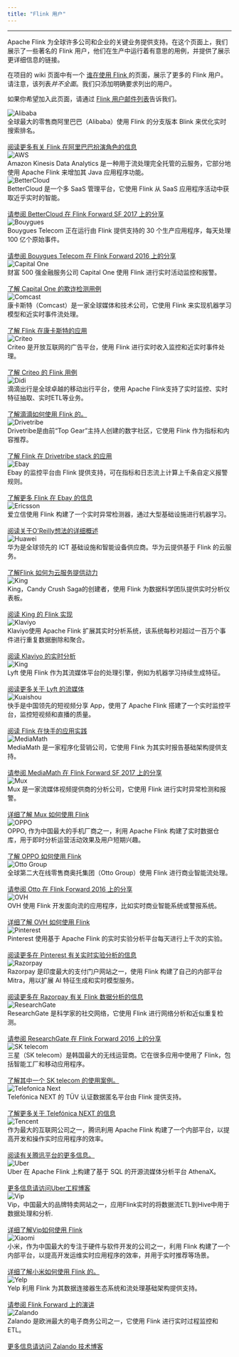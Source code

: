 ```yaml
---
title: "Flink 用户"
---
```


<!-- --------------------------------------------- -->
<!--                Powered by Flink               -->
<!-- --------------------------------------------- -->

<hr />

Apache Flink 为全球许多公司和企业的关键业务提供支持。在这个页面上，我们展示了一些著名的 Flink 用户，他们在生产中运行着有意思的用例，并提供了展示更详细信息的链接。

在项目的 wiki 页面中有一个 <a href="https://cwiki.apache.org/confluence/display/FLINK/Powered+by+Flink" target='_blank'><small><span class="glyphicon glyphicon-new-window"></span></small> 谁在使用 Flink </a> 的页面，展示了更多的 Flink 用户。请注意，该列表*并不全面*。我们只添加明确要求列出的用户。

如果你希望加入此页面，请通过 [Flink 用户邮件列表]({{site.baseurl}}/zh/community.html#mailing-lists)告诉我们。

<div class="row-fluid">
  <div class="powered-by-tile col-md-3 col-sm-4 col-xs-6">
    <img src="{{ site.baseurl }}/img/poweredby/alibaba-logo.png" alt="Alibaba" /><br />
      全球最大的零售商阿里巴巴（Alibaba）使用 Flink 的分支版本 Blink 来优化实时搜索排名。<br><br><a href="https://ververica.com/blog/blink-flink-alibaba-search" target='_blank'><small><span class="glyphicon glyphicon-new-window"></span></small> 阅读更多有关 Flink 在阿里巴巴扮演角色的信息</a>
  </div>
  <div class="powered-by-tile col-md-3 col-sm-4 col-xs-6">
    <img src="{{ site.baseurl }}/img/poweredby/aws-logo.png" alt="AWS" /><br />
     Amazon Kinesis Data Analytics 是一种用于流处理完全托管的云服务，它部分地使用 Apache Flink 来增加其 Java 应用程序功能。
  </div>
  <div class="powered-by-tile col-md-3 col-sm-4 col-xs-6">
    <img src="{{ site.baseurl }}/img/poweredby/bettercloud-logo.png" alt="BetterCloud" /><br />
     BetterCloud 是一个多 SaaS 管理平台，它使用 Flink 从 SaaS 应用程序活动中获取近乎实时的智能。<br><br><a href="https://www.youtube.com/watch?v=_yHds9SvMfE&list=PLDX4T_cnKjD2UC6wJr_wRbIvtlMtkc-n2&index=10" target='_blank'><small><span class="glyphicon glyphicon-new-window"></span></small> 请参阅 BetterCloud 在 Flink Forward SF 2017 上的分享</a>
  </div>
  <div class="powered-by-tile col-md-3 col-sm-4 col-xs-6">
    <img src="{{ site.baseurl }}/img/poweredby/bouygues-logo.jpg" alt="Bouygues" /><br />
      Bouygues Telecom 正在运行由 Flink 提供支持的 30 个生产应用程序，每天处理 100 亿个原始事件。<br><br><a href="http://2016.flink-forward.org/kb_sessions/a-brief-history-of-time-with-apache-flink-real-time-monitoring-and-analysis-with-flink-kafka-hb/" target='_blank'><small><span class="glyphicon glyphicon-new-window"></span></small> 请参阅 Bouygues Telecom 在 Flink Forward 2016 上的分享</a>
  </div>
  <div class="powered-by-tile col-md-3 col-sm-4 col-xs-6">
    <img src="{{ site.baseurl }}/img/poweredby/capital-one-logo.png" alt="Capital One" /><br />
      财富 500 强金融服务公司 Capital One 使用 Flink 进行实时活动监控和报警。<br><br><a href="https://www.slideshare.net/FlinkForward/flink-forward-san-francisco-2018-andrew-gao-jeff-sharpe-finding-bad-acorns" target='_blank'><small><span class="glyphicon glyphicon-new-window"></span></small> 了解 Capital One 的欺诈检测用例</a>
  </div>
  <div class="powered-by-tile col-md-3 col-sm-4 col-xs-6">
    <img src="{{ site.baseurl }}/img/poweredby/comcast-logo.png" alt="Comcast" /><br />
      康卡斯特（Comcast）是一家全球媒体和技术公司，它使用 Flink 来实现机器学习模型和近实时事件流处理。<br><br><a href="https://www.youtube.com/watch?v=3NlSPKLbGO4&list=PLDX4T_cnKjD1ida8K59YPR3lfWOq6IhV_" target='_blank'><small><span class="glyphicon glyphicon-new-window"></span></small> 了解 Flink 在康卡斯特的应用</a>
  </div>
  <div class="powered-by-tile col-md-3 col-sm-4 col-xs-6">
    <img src="{{ site.baseurl }}/img/poweredby/criteo-logo.png" alt="Criteo" /><br />
      Criteo 是开放互联网的广告平台，使用 Flink 进行实时收入监控和近实时事件处理。<br><br><a href="https://medium.com/criteo-labs/criteo-streaming-flink-31816c08da50" target='_blank'><small><span class="glyphicon glyphicon-new-window"></span></small> 了解 Criteo 的 Flink 用例</a>
  </div>
  <div class="powered-by-tile col-md-3 col-sm-4 col-xs-6">
    <img src="{{ site.baseurl }}/img/poweredby/didi-logo.png" alt="Didi" /><br />
        滴滴出行是全球卓越的移动出行平台，使用 Apache Flink支持了实时监控、实时特征抽取、实时ETL等业务。
        <br><br><a href="https://blog.didiyun.com/index.php/2018/12/05/realtime-compute/" target='_blank'><small><span class="glyphicon glyphicon-new-window"></span></small> 了解滴滴如何使用 Flink 的。</a>
  </div>
  <div class="powered-by-tile col-md-3 col-sm-4 col-xs-6">
    <img src="{{ site.baseurl }}/img/poweredby/dtrb-logo.png" alt="Drivetribe" /><br />
     Drivetribe是由前“Top Gear”主持人创建的数字社区，它使用 Flink 作为指标和内容推荐。<br><br><a href="https://ververica.com/blog/drivetribe-cqrs-apache-flink/" target='_blank'><small><span class="glyphicon glyphicon-new-window"></span></small> 了解 Flink 在 Drivetribe stack 的应用</a>
  </div>
  <div class="powered-by-tile col-md-3 col-sm-4 col-xs-6">
    <img src="{{ site.baseurl }}/img/poweredby/ebay-logo.png" alt="Ebay" /><br />
      Ebay 的监控平台由 Flink 提供支持，可在指标和日志流上计算上千条自定义报警规则。<br><br><a href="https://vimeo.com/265025956/c7d5576622" target='_blank'><small><span class="glyphicon glyphicon-new-window"></span></small> 了解更多 Flink 在 Ebay 的信息</a>
  </div>
  <div class="powered-by-tile col-md-3 col-sm-4 col-xs-6">
    <img src="{{ site.baseurl }}/img/poweredby/ericsson-logo.png" alt="Ericsson" /><br />
      爱立信使用 Flink 构建了一个实时异常检测器，通过大型基础设施进行机器学习。<br><br><a href="https://www.oreilly.com/ideas/applying-the-kappa-architecture-in-the-telco-industry" target='_blank'><small><span class="glyphicon glyphicon-new-window"></span></small> 阅读关于O'Reilly想法的详细概述</a>
  </div>
  <div class="powered-by-tile col-md-3 col-sm-4 col-xs-6">
    <img src="{{ site.baseurl }}/img/poweredby/huawei-logo.png" alt="Huawei" /><br />
      华为是全球领先的 ICT 基础设施和智能设备供应商。华为云提供基于 Flink 的云服务。<br><br><a href="https://www.slideshare.net/FlinkForward/flink-forward-san-francisco-2018-jinkui-shi-and-radu-tudoran-flink-realtime-analysis-in-cloudstream-service-of-huawei-cloud" target='_blank'><small><span class="glyphicon glyphicon-new-window"></span></small> 了解Flink 如何为云服务提供动力</a>
  </div>
  <div class="powered-by-tile col-md-3 col-sm-4 col-xs-6">
    <img src="{{ site.baseurl }}/img/poweredby/king-logo.png" alt="King" /><br />
      King，Candy Crush Saga的创建者，使用 Flink 为数据科学团队提供实时分析仪表板。<br><br><a href="https://techblog.king.com/rbea-scalable-real-time-analytics-king/" target='_blank'><small><span class="glyphicon glyphicon-new-window"></span></small> 阅读 King 的 Flink 实现</a>
  </div>
  <div class="powered-by-tile col-md-3 col-sm-4 col-xs-6">
    <img src="{{ site.baseurl }}/img/poweredby/klaviyo-logo.png" alt="Klaviyo" /><br />
      Klaviyo使用 Apache Flink 扩展其实时分析系统，该系统每秒对超过一百万个事件进行重复数据删除和聚合。<br><br><a href="https://klaviyo.tech/tagged/counting" target='_blank'><small><span class="glyphicon glyphicon-new-window"></span></small> 阅读 Klaviyo 的实时分析</a>
  </div>
  <div class="powered-by-tile col-md-3 col-sm-4 col-xs-6">
    <img src="{{ site.baseurl }}/img/poweredby/lyft-logo.png" alt="King" /><br />
      Lyft 使用 Flink 作为其流媒体平台的处理引擎，例如为机器学习持续生成特征。<br><br><a href="https://www.slideshare.net/SeattleApacheFlinkMeetup/streaminglyft-greg-fee-seattle-apache-flink-meetup-104398613" target='_blank'><small><span class="glyphicon glyphicon-new-window"></span></small> 阅读更多关于 Lyft 的流媒体</a>
  </div>
  <div class="powered-by-tile col-md-3 col-sm-4 col-xs-6">
    <img src="{{ site.baseurl }}/img/poweredby/kuaishou-logo.jpg" alt="Kuaishou" /><br />
       快手是中国领先的短视频分享 App，使用了 Apache Flink 搭建了一个实时监控平台，监控短视频和直播的质量。
          <br><br><a href="https://mp.weixin.qq.com/s/BghNofoU6cPRn7XfdHR83w" target='_blank'><small><span class="glyphicon glyphicon-new-window"></span></small> 阅读 Flink 在快手的应用实践</a>
  </div>
  <div class="powered-by-tile col-md-3 col-sm-4 col-xs-6">
    <img src="{{ site.baseurl }}/img/poweredby/mediamath-logo.png" alt="MediaMath" /><br />
      MediaMath 是一家程序化营销公司，它使用 Flink 为其实时报告基础架构提供支持。<br><br><a href="https://www.youtube.com/watch?v=mSLesPzWplA&index=13&list=PLDX4T_cnKjD2UC6wJr_wRbIvtlMtkc-n2" target='_blank'><small><span class="glyphicon glyphicon-new-window"></span></small> 请参阅 MediaMath 在 Flink Forward SF 2017 上的分享</a>
  </div>
  <div class="powered-by-tile col-md-3 col-sm-4 col-xs-6">
    <img src="{{ site.baseurl }}/img/poweredby/mux-logo.png" alt="Mux" /><br />
      Mux 是一家流媒体视频提供商的分析公司，它使用 Flink 进行实时异常检测和报警。<br><br><a href="https://mux.com/blog/discovering-anomalies-in-real-time-with-apache-flink/" target='_blank'><small><span class="glyphicon glyphicon-new-window"></span></small> 详细了解 Mux 如何使用 Flink </a>
  </div>
  <div class="powered-by-tile col-md-3 col-sm-4 col-xs-6">
    <img src="{{ site.baseurl }}/img/poweredby/oppo-logo.png" alt="OPPO" /><br />
      OPPO, 作为中国最大的手机厂商之一，利用 Apache Flink 构建了实时数据仓库，用于即时分析运营活动效果及用户短期兴趣。<br><br><a href="https://mp.weixin.qq.com/s/DPLJA8Q2gDXLZF17FOcczw" target='_blank'><small><span class="glyphicon glyphicon-new-window"></span></small> 了解 OPPO 如何使用 Flink</a>
  </div>
  <div class="powered-by-tile col-md-3 col-sm-4 col-xs-6">
    <img src="{{ site.baseurl }}/img/poweredby/otto-group-logo.png" alt="Otto Group" /><br />
      全球第二大在线零售商奥托集团（Otto Group）使用 Flink 进行商业智能流处理。<br><br><a href="http://2016.flink-forward.org/kb_sessions/flinkspector-taming-the-squirrel/" target='_blank'><small><span class="glyphicon glyphicon-new-window"></span></small> 请参阅 Otto 在 Flink Forward 2016 上的分享</a>
  </div>
  <div class="powered-by-tile col-md-3 col-sm-4 col-xs-6">
    <img src="{{ site.baseurl }}/img/poweredby/ovh-logo.png" alt="OVH" /><br />
      OVH 使用 Flink 开发面向流的应用程序，比如实时商业智能系统或警报系统。<br><br><a href="https://www.ovh.com/fr/blog/handling-ovhs-alerts-with-apache-flink/" target='_blank'><small><span class="glyphicon glyphicon-new-window"></span></small> 详细了解 OVH 如何使用 Flink</a>
  </div>
  <div class="powered-by-tile col-md-3 col-sm-4 col-xs-6">
    <img src="{{ site.baseurl }}/img/poweredby/pinterest-logo.png" alt="Pinterest" /><br />
      Pinterest 使用基于 Apache Flink 的实时实验分析平台每天进行上千次的实验。 <br><br><a href="https://medium.com/pinterest-engineering/real-time-experiment-analytics-at-pinterest-using-apache-flink-841c8df98dc2" target='_blank'><small><span class="glyphicon glyphicon-new-window"></span></small> 阅读更多在 Pinterest 有关实时实验分析的信息</a>
  </div>
  <div class="powered-by-tile col-md-3 col-sm-4 col-xs-6">
      <img src="{{ site.baseurl }}/img/poweredby/razorpay-logo.png" alt="Razorpay" /><br />
        Razorpay 是印度最大的支付门户网站之一，使用 Flink 构建了自己的内部平台 Mitra，用以扩展 AI 特征生成和实时模型服务。 <br><br><a href=" https://medium.com/razorpay-unfiltered/data-science-at-scale-using-apache-flink-982cb18848b" target='_blank'><small><span class="glyphicon glyphicon-new-window"></span></small> 阅读更多在 Razorpay 有关 Flink 数据分析的信息</a>
    </div>
  
  <div class="powered-by-tile col-md-3 col-sm-4 col-xs-6">
    <img src="{{ site.baseurl }}/img/poweredby/researchgate-logo.png" alt="ResearchGate" /><br />
      ResearchGate 是科学家的社交网络，它使用 Flink 进行网络分析和近似重复检测。<br><br><a href="http://2016.flink-forward.org/kb_sessions/joining-infinity-windowless-stream-processing-with-flink/" target='_blank'><small><span class="glyphicon glyphicon-new-window"></span></small> 请参阅 ResearchGate 在 Flink Forward 2016 上的分享</a>
  </div>
  <div class="powered-by-tile col-md-3 col-sm-4 col-xs-6">
      <img src="{{ site.baseurl }}/img/poweredby/sktelecom-logo.png" alt="SK telecom" /><br />
      三星（SK telecom）是韩国最大的无线运营商。它在很多应用中使用了 Flink，包括智能工厂和移动应用程序。<br><br><a href="https://www.youtube.com/watch?v=wPQWFy5JENw" target='_blank'><small><span class="glyphicon glyphicon-new-window"></span></small> 了解其中一个 SK telecom 的使用案例。</a>
  </div>
  <div class="powered-by-tile col-md-3 col-sm-4 col-xs-6">
    <img src="{{ site.baseurl }}/img/poweredby/telefonica-next-logo.png" alt="Telefonica Next" /><br />
      Telefónica NEXT 的 TÜV 认证数据匿名平台由 Flink 提供支持。<br><br><a href="https://next.telefonica.de/en/solutions/big-data-privacy-services" target='_blank'><small><span class="glyphicon glyphicon-new-window"></span></small> 了解更多关于 Telefónica NEXT 的信息</a>
  </div>
  <div class="powered-by-tile col-md-3 col-sm-4 col-xs-6">
    <img src="{{ site.baseurl }}/img/poweredby/tencent-logo.png" alt="Tencent" /><br />
      作为最大的互联网公司之一，腾讯利用 Apache Flink 构建了一个内部平台，以提高开发和操作实时应用程序的效率。<br><br><a href="https://data.qq.com/article?id=3853" target='_blank'><small><span class="glyphicon glyphicon-new-window"></span></small> 阅读有关腾讯平台的更多信息。</a>
  </div>
  <div class="powered-by-tile col-md-3 col-sm-4 col-xs-6">
    <img src="{{ site.baseurl }}/img/poweredby/uber-logo.png" alt="Uber" /><br />
      Uber 在 Apache Flink 上构建了基于 SQL 的开源流媒体分析平台 AthenaX。<br><br><a href="https://eng.uber.com/athenax/" target='_blank'><small><span class="glyphicon glyphicon-new-window"></span></small> 更多信息请访问Uber工程博客</a>
  </div>
  <div class="powered-by-tile col-md-3 col-sm-4 col-xs-6">
    <img src="{{ site.baseurl }}/img/poweredby/vip-logo.png" alt="Vip" /><br />
      Vip，中国最大的品牌特卖网站之一，应用Flink实时的将数据流ETL到Hive中用于数据处理和分析. <br><br><a href="https://yq.aliyun.com/articles/652548" target='_blank'><small><span class="glyphicon glyphicon-new-window"></span></small> 详细了解Vip如何使用 Flink </a>
  </div>
  <div class="powered-by-tile col-md-3 col-sm-4 col-xs-6">
    <img src="{{ site.baseurl }}/img/poweredby/xiaomi-logo.png" alt="Xiaomi" /><br />
        小米，作为中国最大的专注于硬件与软件开发的公司之一，利用 Flink 构建了一个内部平台，以提高开发运维实时应用程序的效率，并用于实时推荐等场景。<br><br><a href="https://files.alicdn.com/tpsservice/d77d3ed3f2709790f0d84f4ec279a486.pdf" target='_blank'><small><span class="glyphicon glyphicon-new-window"></span></small> 详细了解小米如何使用 Flink 的。</a>
  </div>
  <div class="powered-by-tile col-md-3 col-sm-4 col-xs-6">
    <img src="{{ site.baseurl }}/img/poweredby/yelp-logo.png" alt="Yelp" /><br />
      Yelp 利用 Flink 为其数据连接器生态系统和流处理基础架构提供支持。<br><br><a href="https://ververica.com/flink-forward/resources/powering-yelps-data-pipeline-infrastructure-with-apache-flink" target='_blank'><small><span class="glyphicon glyphicon-new-window"></span></small> 请参阅 Flink Forward 上的演讲</a>
  </div>
  <div class="powered-by-tile col-md-3 col-sm-4 col-xs-6">
    <img src="{{ site.baseurl }}/img/poweredby/zalando-logo.jpg" alt="Zalando" /><br />
      Zalando 是欧洲最大的电子商务公司之一，它使用 Flink 进行实时过程监控和 ETL。<br><br><a href="https://jobs.zalando.com/tech/blog/complex-event-generation-for-business-process-monitoring-using-apache-flink" target='_blank'><small><span class="glyphicon glyphicon-new-window"></span></small> 更多信息请访问 Zalando 技术博客</a>
  </div>
</div>



<script>
$(document).ready(function() {
    const poweredByTiles = $(".powered-by-tile");
    poweredByTiles.matchHeight();
});
</script>
